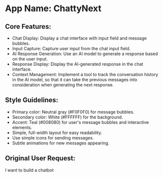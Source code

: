 # **App Name**: ChattyNext

## Core Features:

- Chat Display: Display a chat interface with input field and message bubbles.
- Input Capture: Capture user input from the chat input field.
- AI Response Generation: Use an AI model to generate a response based on the user input.
- Response Display: Display the AI-generated response in the chat interface.
- Context Management: Implement a tool to track the conversation history in the AI model, so that it can take the previous messages into consideration when generating the next response.

## Style Guidelines:

- Primary color: Neutral gray (#F0F0F0) for message bubbles.
- Secondary color: White (#FFFFFF) for the background.
- Accent: Teal (#008080) for user's message bubbles and interactive elements.
- Simple, full-width layout for easy readability.
- Use simple icons for sending messages.
- Subtle animations for new messages appearing.

## Original User Request:
I want to build a chatbot
  